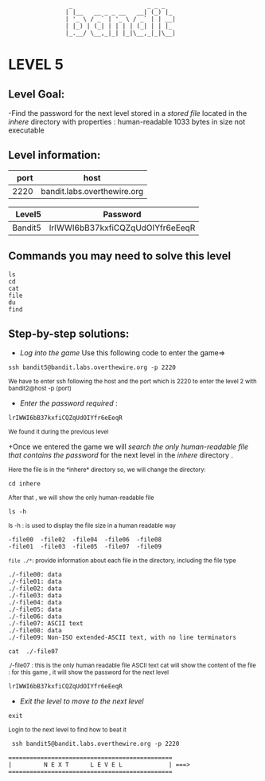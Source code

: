                      _                     _ _ _
                    | |__   __ _ _ __   __| (_) |_
                    | '_ \ / _` | '_ \ / _` | | __|
                    | |_) | (_| | | | | (_| | | |_
                    |_.__/ \__,_|_| |_|\__,_|_|\__|  



# LEVEL 5

## Level Goal:

-Find the password for the next level stored in a *stored file* located in the *inhere* directory with properties : 
                        human-readable
                        1033 bytes in size
                        not executable

## Level information:

| port |             host               |
|-----:|--------------------------------|
| 2220 |  bandit.labs.overthewire.org   |

| Level5 |  Password                             |
|-------:|---------------------------------------|
| Bandit5| lrIWWI6bB37kxfiCQZqUdOIYfr6eEeqR     |

## Commands you may need to solve this level

```
ls
cd
cat
file
du
find
```

## Step-by-step solutions:

+ *Log into the game* 
 Use this following code to enter the game=>
```
ssh bandit5@bandit.labs.overthewire.org -p 2220
```
<sub>We have to enter ssh following the host and the port which is 2220 to enter the level 2 with bandit2@host -p (port)</sub>

+ *Enter the password required* : 
```
lrIWWI6bB37kxfiCQZqUdOIYfr6eEeqR
```

<sub>We found it during the previous level</sub>

+Once we entered the game we will *search the only human-readable file that contains the password* for the next level in the *inhere* directory .


<sub>
 Here the file is in the *inhere* directory so, we will change the directory:
</sub>

```
cd inhere

```

<sub>
After that , we will show the only human-readable file
</sub>

```
ls -h

```

<sub>

  ls -h : is used to display the file size in a human readable way
  
</sub>

``` 
-file00  -file02  -file04  -file06  -file08
-file01  -file03  -file05  -file07  -file09

```
<sub>

  `file ./*`: provide information about each file in the directory, including the file type
  
</sub>

``` 
./-file00: data
./-file01: data
./-file02: data
./-file03: data
./-file04: data
./-file05: data
./-file06: data
./-file07: ASCII text
./-file08: data
./-file09: Non-ISO extended-ASCII text, with no line terminators

```


```
cat  ./-file07

```

<sub>
   ./-file07 : this is the only human readable file ASCII text
  cat will show the content of the file : for this game , it will show the password for the next level
</sub>


``` 
lrIWWI6bB37kxfiCQZqUdOIYfr6eEeqR

```

+ *Exit the level to move to the next level*
```
exit

```
<sub>Login to the next level to find how to beat it</sub>

```
 ssh bandit5@bandit.labs.overthewire.org -p 2220

```
```
==============================================
|         N E X T      L E V E L             | ===>
==============================================    
```
